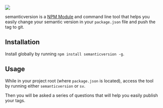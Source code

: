 
<img src="https://raw.githubusercontent.com/joecodecreations/semanticVersion/master/resources/images/semantic_header.jpg|alt=semanticversion" />


semanticversion is a [NPM Module](https://www.npmjs.com/package/semanticversion) and command line tool that helps you easily change your semantic version in your `package.json` file and push the tag to git.


## Installation
Install globally by running `npm install semanticversion -g`.

## Usage

While in your project root (where `package.json` is located), access the tool by running either `semanticversion` or `sv`.

Then you will be asked a series of questions that will help you easily publish your tags.
